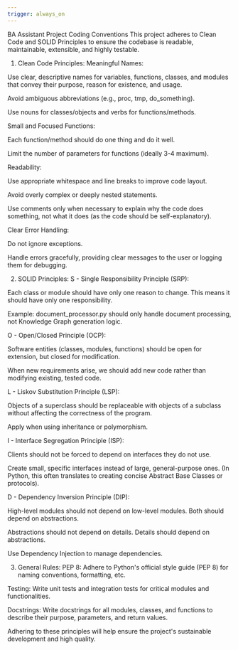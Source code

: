```yaml
---
trigger: always_on
---
```


BA Assistant Project Coding Conventions
This project adheres to Clean Code and SOLID Principles to ensure the codebase is readable, maintainable, extensible, and highly testable.

1. Clean Code Principles:
Meaningful Names:

Use clear, descriptive names for variables, functions, classes, and modules that convey their purpose, reason for existence, and usage.

Avoid ambiguous abbreviations (e.g., proc, tmp, do_something).

Use nouns for classes/objects and verbs for functions/methods.

Small and Focused Functions:

Each function/method should do one thing and do it well.

Limit the number of parameters for functions (ideally 3-4 maximum).

Readability:

Use appropriate whitespace and line breaks to improve code layout.

Avoid overly complex or deeply nested statements.

Use comments only when necessary to explain why the code does something, not what it does (as the code should be self-explanatory).

Clear Error Handling:

Do not ignore exceptions.

Handle errors gracefully, providing clear messages to the user or logging them for debugging.

2. SOLID Principles:
S - Single Responsibility Principle (SRP):

Each class or module should have only one reason to change. This means it should have only one responsibility.

Example: document_processor.py should only handle document processing, not Knowledge Graph generation logic.

O - Open/Closed Principle (OCP):

Software entities (classes, modules, functions) should be open for extension, but closed for modification.

When new requirements arise, we should add new code rather than modifying existing, tested code.

L - Liskov Substitution Principle (LSP):

Objects of a superclass should be replaceable with objects of a subclass without affecting the correctness of the program.

Apply when using inheritance or polymorphism.

I - Interface Segregation Principle (ISP):

Clients should not be forced to depend on interfaces they do not use.

Create small, specific interfaces instead of large, general-purpose ones. (In Python, this often translates to creating concise Abstract Base Classes or protocols).

D - Dependency Inversion Principle (DIP):

High-level modules should not depend on low-level modules. Both should depend on abstractions.

Abstractions should not depend on details. Details should depend on abstractions.

Use Dependency Injection to manage dependencies.

3. General Rules:
PEP 8: Adhere to Python's official style guide (PEP 8) for naming conventions, formatting, etc.

Testing: Write unit tests and integration tests for critical modules and functionalities.

Docstrings: Write docstrings for all modules, classes, and functions to describe their purpose, parameters, and return values.

Adhering to these principles will help ensure the project's sustainable development and high quality.